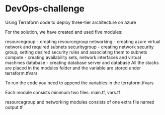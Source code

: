 # DevOps-challenge

Using Terraform code to deploy three-tier architecture on azure

For the solution, we have created and used five modules:

resourcegroup - creating resourcegroup
networking - creating azure virtual network and required subnets
securitygroup - creating network security group, setting desired security rules and associating them to subnets
compute - creating availability sets, network interfaces and virtual machines
database - creating database server and database
All the stacks are placed in the modules folder and the variable are stored under terraform.tfvars

To run the code you need to append the variables in the terraform.tfvars

Each module consists minimum two files: main.tf, vars.tf

resourcegroup and networking modules consists of one extra file named output.tf
